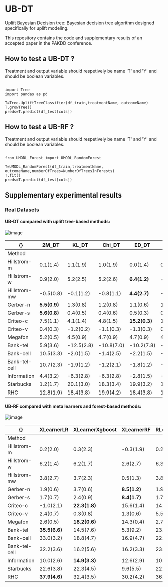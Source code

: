# UB-DT
Uplift Bayesian Decision tree: Bayesian decision tree algorithm designed specifically for uplift modeling.

This repository contains the code and supplementary results of an accepted paper in the PAKDD conference.

## How to test a UB-DT ?

Treatment and output variable should respetively be name 'T' and 'Y' and should be boolean variables.

<pre><code>
import Tree
import pandas as pd

T=Tree.UpliftTreeClassifier(df_train,treatmentName, outcomeName)
T.growTree()
preds=T.predict(df_test[cols])
</code></pre>

## How to test a UB-RF ?

Treatment and output variable should respetively be name 'T' and 'Y' and should be boolean variables.

<pre><code>
from UMODL_Forest import UMODL_RandomForest

T=UMODL_RandomForest(df_train,treatmentName, outcomeName,numberOfTrees=NumberOfTreesInForests)
T.fit()
preds=T.predict(df_test[cols])
</code></pre>

## Supplementary experimental results

### Real Datasets

#### UB-DT compared with uplift tree-based methods:
![image](https://user-images.githubusercontent.com/103153876/207080808-d96339d5-6e9a-4ea6-8869-d54a0a269cf0.png)

| {}            | 2M_DT        | KL_DT      | Chi_DT     | ED_DT         | CTS_DT     | UMODL_DT      |
|---------------|--------------|------------|------------|---------------|------------|---------------|
| Method        |              |            |            |               |            |               |
| Hillstrom-m   | 0.1(1.4)     | 1.1(1.9)   | 1.0(1.9)   | 0.0(1.4)      | 0.2(1.0)   | **1.6(1.6)**  |
| Hillstrom-w   | 0.9(2.0)     | 5.2(2.5)   | 5.2(2.6)   | **6.4(1.2)**  | -0.4(2.0)  | 4.8(2.3)      |
| Hillstrom-mw  | -0.5(0.8)    | -0.1(1.2)  | -0.8(1.1)  | **4.4(2.7)**  | -0.0(1.0)  | -0.4(1.4)     |
| Gerber-n      | **5.5(0.9)** | 1.3(0.8)   | 1.2(0.8)   | 1.1(0.6)      | 1.3(0.8)   | 1.9(0.6)      |
| Gerber-s      | **5.6(0.8)** | 0.4(0.5)   | 0.4(0.6)   | 0.5(0.3)      | 0.4(0.4)   | 0.8(0.6)      |
| Criteo-c      | 7.5(1.1)     | 4.1(1.4)   | 4.8(1.5)   | **15.2(0.3)** | 1.7(0.3)   | 13.7(3.2)     |
| Criteo-v      | 0.4(0.3)     | -1.2(0.2)  | -1.1(0.3)  | -1.3(0.3)     | 0.4(1.1)   | **3.6(1.2)**  |
| Megafon       | 5.2(0.5)     | 4.5(0.9)   | 4.7(0.9)   | 4.7(0.9)      | 4.9(0.8)   | **7.8(0.8)**  |
| Bank-tel      | 5.9(3.6)     | -12.5(2.8) | -10.8(7.0) | -10.2(7.8)    | -12.8(2.9) | **12.8(8.0)** |
| Bank-cell     | 10.5(3.3)    | -2.0(1.5)  | -1.4(2.5)  | -2.2(1.5)     | -3.7(1.5)  | **38.4(3.4)** |
| Bank-tel-cell | 10.7(2.3)    | -1.9(1.2)  | -1.2(2.1)  | -1.8(1.2)     | -3.4(1.4)  | **37.1(2.6)** |
| Information   | 4.4(3.2)     | -6.3(2.8)  | -6.3(2.8)  | -2.8(1.5)     | -5.4(1.5)  | **11.8(2.4)** |
| Starbucks     | 1.2(1.7)     | 20.1(3.0)  | 18.3(3.4)  | 19.9(3.2)     | 13.9(3.9)  | **20.2(3.5)** |
| RHC           | 12.8(1.9)    | 18.4(3.8)  | 19.9(4.2)  | 18.4(3.8)     | 16.7(2.5)  | **20.7(5.0)** |



#### UB-RF compared with meta learners and forest-based methods:

![image](https://user-images.githubusercontent.com/103153876/207080249-ffc2e052-dbd7-4096-a615-c0670a42a356.png)

| {}            | XLearnerLR    | XLearnerXgboost | XLearnerRF   | RLearnerLR | RLearnerXgboost | RLearnerRF | DR_LR      | DR_Xgboost | DR_RF      | 2M_LR         | 2M_Xgboost | 2M_rfc    | KL_RF      | Chi_RF       | ED_RF         | CTS_RF     | UB_RF      | CausalForest |
|---------------|---------------|-----------------|--------------|------------|-----------------|------------|------------|------------|------------|---------------|------------|-----------|------------|--------------|---------------|------------|---------------|--------------|
| Method        |               |                 |              |            |                 |            |            |            |            |               |            |           |            |              |               |            |               |              |
| Hillstrom-m   | 0.2(2.0)      | 0.3(2.3)        | -0.3(1.9)    | 0.2(2.1)   | 0.3(1.8)        | 0.9(2.3)   | 1.3(1.8)   | 1.2(1.6)   | -0.9(2.0)  | 0.2(2.0)      | 0.7(2.3)   | -0.7(1.5) | -0.0(2.1)  | -0.9(1.5)    | 0.7(1.5)      | 1.1(1.9)   | **1.8(1.6)**  | -0.2(1.6)    |
| Hillstrom-w   | 6.2(1.4)      | 6.2(1.7)        | 2.6(2.7)     | 6.3(1.5)   | 6.2(1.4)        | 5.5(1.6)   | 6.0(1.4)   | 6.0(1.4)   | -0.2(1.6)  | 6.2(1.4)      | 4.9(1.1)   | 0.5(0.9)  | 6.2(1.1)   | **7.0(1.0)** | 6.2(1.1)      | 5.7(1.3)   | 6.7(1.1)      | 2.1(1.9)     |
| Hillstrom-mw  | 3.8(2.7)      | 3.7(2.3)        | 0.5(1.3)     | 3.8(2.7)   | **3.9(2.7)**    | 3.8(2.5)   | 3.8(2.7)   | 3.8(2.8)   | -0.3(1.7)  | 3.8(2.7)      | 3.0(2.0)   | 0.1(1.4)  | 3.0(1.3)   | 2.8(1.5)     | 3.6(2.5)      | 2.3(2.4)   | 3.1(1.7)      | 0.1(1.7)     |
| Gerber-n      | 1.9(0.6)      | 3.7(0.6)        | **8.5(1.2)** | 1.9(0.6)   | 1.9(0.7)        | 1.9(0.7)   | 0.2(0.6)   | 0.5(0.9)   | 0.3(0.8)   | 1.9(0.6)      | 3.1(0.6)   | 2.4(1.0)  | 1.8(1.0)   | 2.1(1.1)     | 1.9(0.5)      | 1.4(1.0)   | 2.7(0.7)      | 2.9(1.0)     |
| Gerber-s      | 1.7(0.7)      | 2.4(0.9)        | **8.4(1.7)** | 1.7(0.7)   | 1.7(0.7)        | 1.6(0.7)   | 0.5(0.7)   | 0.6(0.9)   | -0.0(0.3)  | 1.7(0.7)      | 2.2(0.8)   | 2.8(0.8)  | 1.3(1.0)   | 1.4(0.6)     | 1.6(0.8)      | 1.4(0.7)   | 1.8(0.8)      | 3.1(0.5)     |
| Criteo-c      | -1.0(2.1)     | **22.3(1.8)**   | 15.6(1.4)    | 14.8(2.2)  | 19.4(1.0)       | 19.4(1.1)  | 2.5(9.9)   | 20.0(0.6)  | 11.1(7.8)  | -1.0(2.1)     | 19.5(1.6)  | 8.4(1.3)  | 14.6(3.5)  | 12.4(4.3)    | 21.1(2.3)     | 7.3(3.9)   | 18.7(1.5)     | 10.9(2.4)    |
| Criteo-v      | 2.4(0.7)      | 0.3(0.8)        | 1.3(0.6)     | 5.5(0.5)   | 5.3(0.5)        | 5.7(0.6)   | 2.7(3.0)   | 4.8(1.5)   | -4.7(4.1)  | 2.4(0.7)      | 3.9(0.5)   | 0.5(0.2)  | 5.4(1.2)   | 4.8(1.7)     | **6.1(1.0)**  | 2.4(0.8)   | 5.7(0.7)      | 0.4(0.4)     |
| Megafon       | 2.6(0.5)      | **18.2(0.6)**   | 14.3(0.4)    | 2.7(0.6)   | 2.6(0.5)        | 2.5(0.6)   | 1.6(1.2)   | 2.2(0.9)   | 0.2(0.4)   | 2.6(0.6)      | 16.6(0.9)  | 3.4(0.3)  | 11.2(0.7)  | 11.0(1.2)    | 10.8(0.8)     | 9.2(1.1)   | 12.8(1.0)     | 9.7(0.7)     |
| Bank-tel      | **35.5(6.6)** | 14.5(7.6)       | 5.3(9.2)     | 23.0(5.8)  | 2.8(8.8)        | 2.6(11.8)  | -20.1(8.6) | 16.0(9.0)  | 14.5(14.4) | **35.5(6.6)** | 21.1(11.6) | 9.1(6.0)  | -15.5(6.3) | -6.1(12.6)   | -15.8(5.6)    | -18.7(2.9) | 26.7(7.2)     | 25.4(5.3)    |
| Bank-cell     | 33.0(3.2)     | 18.8(4.7)       | 16.9(4.7)    | 22.2(2.0)  | 23.3(3.6)       | 15.9(5.0)  | 11.3(2.4)  | 17.4(6.5)  | 7.3(7.7)   | 33.0(3.2)     | 31.0(3.9)  | 15.2(2.9) | 0.4(2.3)   | 1.5(2.5)     | -2.5(2.6)     | -1.0(1.9)  | **45.5(2.7)** | 20.8(2.6)    |
| Bank-tel-cell | 32.2(3.6)     | 16.2(5.6)       | 16.2(3.3)    | 23.7(2.8)  | 23.8(2.5)       | 20.0(9.1)  | 11.9(3.0)  | 17.0(3.4)  | 8.8(10.3)  | 32.2(3.6)     | 30.5(2.7)  | 14.5(2.9) | 1.4(3.4)   | -0.4(5.7)    | -1.7(3.1)     | -0.5(2.3)  | **46.1(2.1)** | 23.5(2.9)    |
| Information   | 10.0(2.6)     | **14.9(3.3)**   | 12.6(2.9)    | 10.1(2.9)  | 10.0(3.1)       | 9.3(2.3)   | 1.8(3.0)   | 4.1(2.3)   | -0.2(3.2)  | 10.0(2.6)     | 13.7(4.1)  | 4.3(2.1)  | 9.6(2.0)   | 9.7(3.1)     | 11.2(2.9)     | 10.6(2.9)  | 12.0(3.1)     | 10.5(3.2)    |
| Starbucks     | 22.6(3.8)     | 22.3(4.5)       | 9.6(5.5)     | 22.6(3.9)  | 22.4(3.9)       | 22.0(3.9)  | 22.5(3.8)  | 22.4(3.7)  | -2.1(5.7)  | 22.6(3.8)     | 22.7(4.1)  | 0.1(0.3)  | 22.4(2.1)  | 21.4(3.4)    | **23.4(3.2)** | 20.8(3.1)  | 20.2(3.3)     | 8.1(3.7)     |
| RHC           | **37.9(4.6)** | 32.4(3.5)       | 30.2(4.2)    | 36.6(4.3)  | 31.3(4.3)       | 31.7(4.3)  | 26.6(5.7)  | 30.3(5.0)  | 1.5(5.8)   | 29.6(5.1)     | 34.6(4.3)  | 27.1(4.8) | 29.6(4.2)  | 29.7(5.0)    | 30.0(4.1)     | 29.1(3.7)  | 27.2(5.0)     | 27.6(4.5)    |

